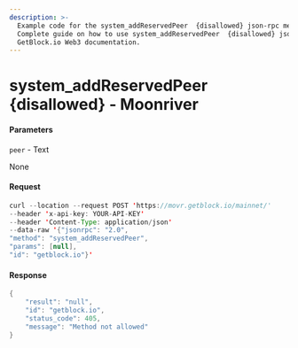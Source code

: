 ```yaml
---
description: >-
  Example code for the system_addReservedPeer  {disallowed} json-rpc method.
  Сomplete guide on how to use system_addReservedPeer  {disallowed} json-rpc in
  GetBlock.io Web3 documentation.
---
```


# system\_addReservedPeer {disallowed} - Moonriver

#### Parameters

`peer` - Text

None

#### Request

```java
curl --location --request POST 'https://movr.getblock.io/mainnet/' 
--header 'x-api-key: YOUR-API-KEY' 
--header 'Content-Type: application/json' 
--data-raw '{"jsonrpc": "2.0",
"method": "system_addReservedPeer",
"params": [null],
"id": "getblock.io"}'
```

#### Response

```java
{
    "result": "null",
    "id": "getblock.io",
    "status_code": 405,
    "message": "Method not allowed"
}
```
